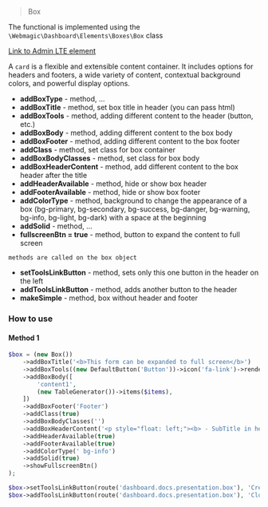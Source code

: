 > Box

The functional is implemented using the `\Webmagic\Dashboard\Elements\Boxes\Box` class

[Link to Admin LTE element](https://adminlte.io/themes/v3/pages/layout/boxed.html)

A `card` is a flexible and extensible content container. It includes options for headers and footers, a wide variety of
content, contextual background colors, and powerful display options.

- **addBoxType** - method, ...
- **addBoxTitle** - method, set box title in header (you can pass html)
- **addBoxTools** - method, adding different content to the header (button, etc.)
- **addBoxBody** - method, adding different content to the box body
- **addBoxFooter** - method, adding different content to the box footer
- **addClass** - method, set class for box container
- **addBoxBodyClasses** - method, set class for box body
- **addBoxHeaderContent** - method, add different content to the box header after the title
- **addHeaderAvailable** - method, hide or show box header
- **addFooterAvailable** - method, hide or show box footer
- **addColorType** - method, background to change the appearance of a box (bg-primary, bg-secondary, bg-success,
  bg-danger, bg-warning, bg-info, bg-light, bg-dark) with a space at the beginning
- **addSolid** - method, ...
- **fullscreenBtn = true** - method, button to expand the content to full screen

`methods are called on the box object`

- **setToolsLinkButton** - method, sets only this one button in the header on the left
- **addToolsLinkButton** - method, adds another button to the header
- **makeSimple** - method, box without header and footer

### How to use

#### Method 1

```php
$box = (new Box())
    ->addBoxTitle('<b>This form can be expanded to full screen</b>')
    ->addBoxTools((new DefaultButton('Button'))->icon('fa-link')->render())
    ->addBoxBody([
        'content1',
        (new TableGenerator())->items($items),
    ])
    ->addBoxFooter('Footer')
    ->addClass(true)
    ->addBoxBodyClasses('')
    ->addBoxHeaderContent('<p style="float: left;"><b> - SubTitle in header box</b></p>')
    ->addHeaderAvailable(true)
    ->addFooterAvailable(true)
    ->addColorType(' bg-info')
    ->addSolid(true)
    ->showFullscreenBtn()
);

$box->setToolsLinkButton(route('dashboard.docs.presentation.box'), 'Create', 'fa-plus', 'btn-primary');
$box->addToolsLinkButton(route('dashboard.docs.presentation.box'), 'Clone', 'fa-clone', 'btn-info');
```
